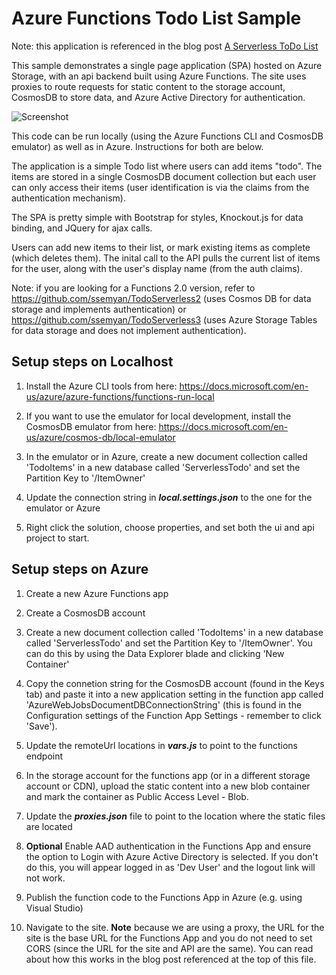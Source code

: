 # Azure Functions Todo List Sample

Note: this application is referenced in the blog post [A Serverless ToDo List](https://ssemyan.github.io/serverless/2018/09/03/serverless-todo-list.html)

This sample demonstrates a single page application (SPA) hosted on Azure Storage, with an api backend built using Azure Functions. The site uses proxies to route requests for static content to the storage account, CosmosDB to store data, and Azure Active Directory for authentication.

![Screenshot](https://github.com/ssemyan/TodoServerless/raw/master/Screenshot.png)

This code can be run locally (using the Azure Functions CLI and CosmosDB emulator) as well as in Azure. Instructions for both are below.

The application is a simple Todo list where users can add items "todo". The items are stored in a single CosmosDB document collection but each user can only access their items (user identification is via the claims from the authentication mechanism). 

The SPA is pretty simple with Bootstrap for styles, Knockout.js for data binding, and JQuery for ajax calls. 

Users can add new items to their list, or mark existing items as complete (which deletes them). The inital call to the API pulls the current list of items for the user, along with the user's display name (from the auth claims). 

Note: if you are looking for a Functions 2.0 version, refer to https://github.com/ssemyan/TodoServerless2 (uses Cosmos DB for data storage and implements authentication) or https://github.com/ssemyan/TodoServerless3 (uses Azure Storage Tables for data storage and does not implement authentication).

## Setup steps on Localhost

1. Install the Azure CLI tools from here: https://docs.microsoft.com/en-us/azure/azure-functions/functions-run-local

1. If you want to use the emulator for local development, install the CosmosDB emulator from here: https://docs.microsoft.com/en-us/azure/cosmos-db/local-emulator

1. In the emulator or in Azure, create a new document collection called 'TodoItems' in a new database called 'ServerlessTodo' and set the Partition Key to '/ItemOwner'

1. Update the connection string in **_local.settings.json_** to the one for the emulator or Azure

1. Right click the solution, choose properties, and set both the ui and api project to start. 

## Setup steps on Azure

1. Create a new Azure Functions app

1. Create a CosmosDB account

1. Create a new document collection called 'TodoItems' in a new database called 'ServerlessTodo' and set the Partition Key to '/ItemOwner'. You can do this by using the Data Explorer blade and clicking 'New Container'

1. Copy the connetion string for the CosmosDB account (found in the Keys tab) and paste it into a new application setting in the function app called 'AzureWebJobsDocumentDBConnectionString' (this is found in the Configuration settings of the Function App Settings - remember to click 'Save').

1. Update the remoteUrl locations in **_vars.js_** to point to the functions endpoint

1. In the storage account for the functions app (or in a different storage account or CDN), upload the static content into a new blob container and mark the container as Public Access Level - Blob. 

1. Update the **_proxies.json_** file to point to the location where the static files are located

1. **Optional** Enable AAD authentication in the Functions App and ensure the option to Login with Azure Active Directory is selected. If you don't do this, you will appear logged in as 'Dev User' and the logout link will not work. 

1. Publish the function code to the Functions App in Azure (e.g. using Visual Studio)

1. Navigate to the site. **Note** because we are using a proxy, the URL for the site is the base URL for the Functions App and you do not need to set CORS (since the URL for the site and API are the same). You can read about how this works in the blog post referenced at the top of this file. 
